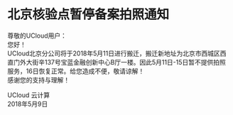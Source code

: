 

# 北京核验点暂停备案拍照通知

尊敬的UCloud用户：  
您好！  
UCloud北京分公司将于2018年5月11日进行搬迁，搬迁新地址为北京市西城区西直门外大街辛137号宝蓝金融创新中心B厅一楼。因此5月11日-15日暂不提供拍照服务，16日恢复正常。给您造成不便，敬请谅解！  
感谢您的支持与理解！  


UCloud 云计算  
2018年5月9日
